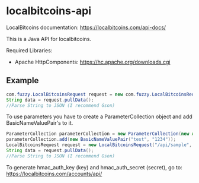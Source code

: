 # localbitcoins-api

LocalBitcoins documentation: https://localbitcoins.com/api-docs/

This is a Java API for localbitcoins. 

Required Libraries:
- Apache HttpComponents: https://hc.apache.org/downloads.cgi

## Example

```Java
com.fuzzy.LocalBitcoinsRequest request = new com.fuzzy.LocalBitcoinsRequest(com.fuzzy.LocalBitcoinsRequest.WALLET, null, LocalBitcoinsRequest.HttpType.GET);
String data = request.pullData();
//Parse String to JSON (I recommend Gson)
```
To use parameters you have to create a ParameterCollection object and add BasicNameValuePair's to it.
```Java
ParameterCollection parameterCollection = new ParameterCollection(new ArrayList<>());
parameterCollection.add(new BasicNameValuePair("test", "1234"));
LocalBitcoinsRequest request = new LocalBitcoinsRequest("/api/sample", parameterCollection, LocalBitcoinsRequest.HttpType.POST);
String data = request.pullData();
//Parse String to JSON (I recommend Gson)
```

To generate hmac_auth_key (key) and hmac_auth_secret (secret), go to: https://localbitcoins.com/accounts/api/
